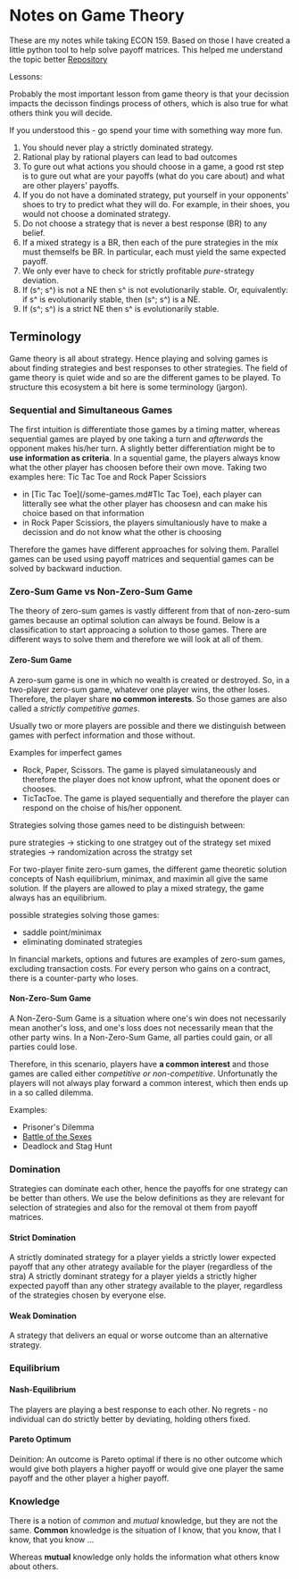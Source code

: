 # Notes on Game Theory

These are my notes while taking ECON 159. Based on those I have created a little python tool to help solve payoff matrices. This helped me understand the topic better
[Repository](https://github.com/stevwyman/game_theory)

Lessons:

Probably the most important lesson from game theory is that your decission impacts the decisson findings process of others, which is also true for what others think you will decide.

If you understood this - go spend your time with something way more fun.

1. You should never play a strictly dominated strategy.
2. Rational play by rational players can lead to bad outcomes
3. To gure out what actions you should choose in a game, a good rst step is to gure out what are your payoffs (what do you care about) and what are other players' payoffs.
4. If you do not have a dominated strategy, put yourself in your opponents' shoes to try to predict what they will do. For example, in their shoes, you would not choose a dominated strategy.
5. Do not choose a strategy that is never a best response (BR) to any belief.
6. If a mixed strategy is a BR, then each of the pure strategies in the mix must themselfs be  BR. In particular, each must yield the same expected payoff.
7. We only ever have to check for strictly profitable *pure*-strategy deviation.
8. If (s^; s^) is not a NE then s^ is not evolutionarily stable. Or, equivalently: if s^ is evolutionarily stable, then (s^; s^) is a NE.
9. If (s^; s^) is a strict NE then s^ is evolutionarily stable.

## Terminology

Game theory is all about strategy. Hence playing and solving games is about finding strategies and best responses to other strategies. The field of game theory is quiet wide and so are the different games to be played. To structure this ecosystem a bit here is some terminology (jargon).

### Sequential and Simultaneous Games

The first intuition is differentiate those games by a timing matter, whereas sequential games are played by one taking a turn and *afterwards* the opponent makes his/her turn. A slightly better differentiation might be to **use information as criteria**.
In a squential game, the players always know what the other player has choosen before their own move.
Taking two examples here: Tic Tac Toe and Rock Paper Scissiors

* in [Tic Tac Toe](/some-games.md#TIc Tac Toe), each player can litterally see what the other player has choosesn and can make his choice based on that information
* in Rock Paper Scissiors, the players simultaniously have to make a decission and do not know what the other is choosing

Therefore the games have different approaches for solving them. Parallel games can be used using payoff matrices and sequential games can be solved by backward induction.

### Zero-Sum Game vs Non-Zero-Sum Game

The theory of zero-sum games is vastly different from that of non-zero-sum games because an optimal solution can always be found. Below is a classification to start approacing a solution to those games. There are different ways to solve them and therefore we will look at all of them.

#### Zero-Sum Game

A zero-sum game is one in which no wealth is created or destroyed. So, in a two-player zero-sum game, whatever one player wins, the other loses. Therefore, the player share **no common interests**. So those games are also called a *strictly competitive games*.

Usually two or more players are possible and there we distinguish between games with perfect information and those without.

Examples for imperfect games

- Rock, Paper, Scissors. The game is played simulataneously and therefore the player does not know upfront, what the oponent does or chooses.
- TicTacToe. The game is played sequentially and therefore the player can respond on the choise of his/her opponent.

Strategies solving those games need to be distinguish between:

pure strategies -> sticking to one stratgey out of the strategy set
mixed strategies -> randomization across the stratgy set

For two-player finite zero-sum games, the different game theoretic solution concepts of Nash equilibrium, minimax, and maximin all give the same solution. If the players are allowed to play a mixed strategy, the game always has an equilibrium.

possible strategies solving those games:

- saddle point/minimax
- eliminating dominated strategies

In financial markets, options and futures are examples of zero-sum games, excluding transaction costs. For every person who gains on a contract, there is a counter-party who loses.

#### Non-Zero-Sum Game

A Non-Zero-Sum Game is a situation where one's win does not necessarily mean another's loss, and one's loss does not necessarily mean that the other party wins. In a Non-Zero-Sum Game, all parties could gain, or all parties could lose.

Therefore, in this scenario, players have **a common interest** and those games are called either *competitive or non-competitive*. Unfortunatly the players will not always play forward a common interest, which then ends up in a so called dilemma.

Examples:

- Prisoner's Dilemma
- [Battle of the Sexes](/Game%20Theory/non-zero-games.md)
- Deadlock and Stag Hunt

### Domination

Strategies can dominate each other, hence the payoffs for one strategy can be better than others. We use the below definitions as they are relevant for selection of strategies and also for the removal ot them from payoff matrices.

#### Strict Domination

A strictly dominated strategy  for a player yields a strictly lower expected payoff that any other atrategy available for the player (regardless of the stra)
A strictly dominant strategy for a player yields a strictly higher expected payoff than
any other strategy available to the player, regardless of the strategies chosen by
everyone else.

#### Weak Domination

A strategy that delivers an equal or worse outcome than an alternative strategy.

### Equilibrium

#### Nash-Equilibrium

The players are playing a best response to each other. No regrets - no individual can do strictly better by deviating, holding others fixed.

#### Pareto Optimum

Deinition: An outcome is Pareto optimal if there is no other
outcome which would give both players a higher payoff or would give
one player the same payoff and the other player a higher payoff.

### Knowledge

There is a notion of *common* and *mutual* knowledge, but they are not the same. **Common** knowledge is the situation of I know, that you know, that I know, that you know ...

Whereas **mutual** knowledge only holds the information what others know about others.
